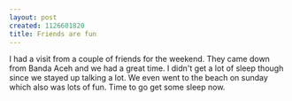 ```yaml
--- 
layout: post
created: 1126601820
title: Friends are fun
---
```

I had a visit from a couple of friends for the weekend.  They came down from Banda Aceh and we had a great time.  I didn't get a lot of sleep though since we stayed up talking a lot.  We even went to the beach on sunday which also was lots of fun.  Time to go get some sleep now.
